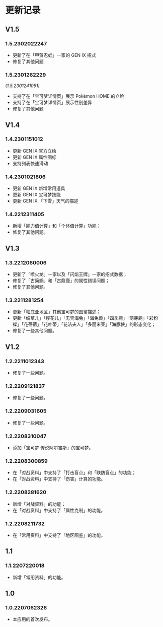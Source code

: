 # 更新记录
## V1.5
### 1.5.2302022247
- 更新了在「甲贺忍蛙」一家的 GEN IX 招式
- 修复了其他问题
### 1.5.2301262229
_(1.5.2301241051)_
- 支持了在「宝可梦详情页」展示 Pokémon HOME 的立绘
- 支持了在「宝可梦详情页」展示性别差异
- 修复了其他问题
## V1.4
### 1.4.2301151012
- 更新 GEN IX 官方立绘
- 更新 GEN IX 属性图标
- 支持列表快速滑动
### 1.4.2301021806
- 更新 GEN IX 新增常用道具
- 更新 GEN IX 宝可梦技能
- 更新 GEN IX 「下雪」天气的描述
### 1.4.2212311405
- 新增「能力值计算」和「个体值计算」功能；
- 修复了其他问题。
## V1.3
### 1.3.2212060006
- 更新了「喷火龙」一家以及「闪焰王牌」一家的招式数据；
- 修复了「古简蜗」和「古鼎鹿」的属性错误问题；
- 修复了其他问题。
### 1.3.2211281254
- 更新「帕底亚地区」其他宝可梦的图鉴描述；
- 更新「结草儿」「樱花儿」「无壳海兔」「海兔兽」「四季鹿」「萌芽鹿」「彩粉蝶」「花蓓蓓」「花叶蒂」「花洁夫人」「多丽米亚」「海豚侠」的形态变化；
- 修复了一些其他问题。
## V1.2
### 1.2.2211012343
- 修复了一些问题。
### 1.2.2209121837
- 修复了一些问题。
### 1.2.2209031605
- 修复了一些问题。
### 1.2.2208310047
- 添加「宝可梦 传说阿尔宙斯」的宝可梦。
### 1.2.2208300859
- 在「对战资料」中支持了「打击盲点」和「联防盲点」的功能；
- 在「对战资料」中支持了「伤害」计算的功能。
### 1.2.2208281620 
- 新增「对战资料」的功能；
- 在「对战资料」中支持了「属性克制」的功能。
### 1.2.2208211732
- 在「常用资料」中支持了「地区图鉴」的功能。
## 1.1
### 1.1.2207220018
- 新增「常用资料」的功能。
## 1.0
### 1.0.2207062326
- 本应用的首次发布。
